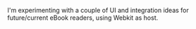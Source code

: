 I'm experimenting with a couple of UI and integration ideas for future/current eBook readers, using Webkit as host.